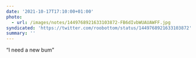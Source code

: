 ```yaml
---
date: '2021-10-17T17:10:00+01:00'
photo:
  - url: /images/notes/1449768921633103872-FB6dIvbWUAUAWFF.jpg
syndicated: 'https://twitter.com/roobottom/status/1449768921633103872'
summary: ''
---
```

“I need a new bum” 
